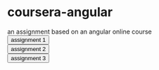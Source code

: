 # coursera-angular
an assignment based on an angular online course<br>
<a href="module1/index.html"><button>assignment 1</button></a><br>
<a href="module2/index.html"><button>assignment 2</button></a><br>
<a href="module3/index.html"><button>assignment 3</button></a><br>
